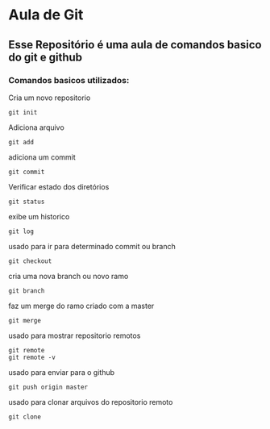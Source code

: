 # Aula de Git

## Esse Repositório é uma aula de comandos basico do git e github

### Comandos basicos utilizados: 
Cria um novo repositorio
```
git init
```
Adiciona arquivo
```
git add
```
adiciona um commit
```
git commit
```
Verificar estado dos diretórios
```
git status
```
exibe um historico
```
git log
```
usado para ir para determinado commit ou branch
```
git checkout
```
cria uma nova branch ou novo ramo
```
git branch
```
faz um merge do ramo criado com a master
```
git merge
```
usado para mostrar repositorio remotos
```
git remote
git remote -v
```
usado para enviar para o github
```
git push origin master
```
usado para clonar arquivos do repositorio remoto
```
git clone
```
